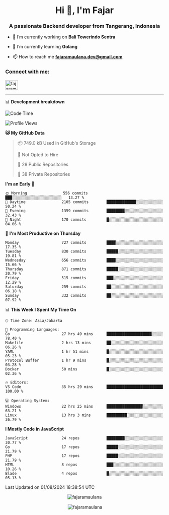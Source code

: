 <h1 align="center">Hi 👋, I'm Fajar</h1>
<h3 align="center">A passionate Backend developer from Tangerang, Indonesia</h3>

<!-- <p align="left"> <img src="https://komarev.com/ghpvc/?username=fajaramaulana&label=Profile%20views&color=0e75b6&style=flat" alt="fajaramaulana" /> </p> -->

- 🔭 I’m currently working on **Bali Towerindo Sentra**

- 🌱 I’m currently learning **Golang**

- 📫 How to reach me **fajaramaulana.dev@gmail.com**

<h3 align="left">Connect with me:</h3>
<p align="left">
<a href="https://linkedin.com/in/fajar-agus-maulana-73533a180/" target="blank"><img align="center" src="https://raw.githubusercontent.com/rahuldkjain/github-profile-readme-generator/master/src/images/icons/Social/linked-in-alt.svg" alt="fajaramaulana" height="30" width="40" /></a>
</p>

-------

📊 **Development breakdown**
<!--START_SECTION:waka-->
![Code Time](http://img.shields.io/badge/Code%20Time-2%2C162%20hrs%2043%20mins-blue)

![Profile Views](http://img.shields.io/badge/Profile%20Views-0-blue)

**🐱 My GitHub Data** 

> 📦 749.0 kB Used in GitHub's Storage 
 > 
> 🚫 Not Opted to Hire
 > 
> 📜 28 Public Repositories 
 > 
> 🔑 38 Private Repositories 
 > 
**I'm an Early 🐤** 

```text
🌞 Morning                556 commits         ███░░░░░░░░░░░░░░░░░░░░░░   13.27 % 
🌆 Daytime                2105 commits        █████████████░░░░░░░░░░░░   50.24 % 
🌃 Evening                1359 commits        ████████░░░░░░░░░░░░░░░░░   32.43 % 
🌙 Night                  170 commits         █░░░░░░░░░░░░░░░░░░░░░░░░   04.06 % 
```
📅 **I'm Most Productive on Thursday** 

```text
Monday                   727 commits         ████░░░░░░░░░░░░░░░░░░░░░   17.35 % 
Tuesday                  830 commits         █████░░░░░░░░░░░░░░░░░░░░   19.81 % 
Wednesday                656 commits         ████░░░░░░░░░░░░░░░░░░░░░   15.66 % 
Thursday                 871 commits         █████░░░░░░░░░░░░░░░░░░░░   20.79 % 
Friday                   515 commits         ███░░░░░░░░░░░░░░░░░░░░░░   12.29 % 
Saturday                 259 commits         ██░░░░░░░░░░░░░░░░░░░░░░░   06.18 % 
Sunday                   332 commits         ██░░░░░░░░░░░░░░░░░░░░░░░   07.92 % 
```


📊 **This Week I Spent My Time On** 

```text
🕑︎ Time Zone: Asia/Jakarta

💬 Programming Languages: 
Go                       27 hrs 49 mins      ████████████████████░░░░░   78.40 % 
Makefile                 2 hrs 13 mins       ██░░░░░░░░░░░░░░░░░░░░░░░   06.26 % 
YAML                     1 hr 51 mins        █░░░░░░░░░░░░░░░░░░░░░░░░   05.23 % 
Protocol Buffer          1 hr 9 mins         █░░░░░░░░░░░░░░░░░░░░░░░░   03.28 % 
Docker                   50 mins             █░░░░░░░░░░░░░░░░░░░░░░░░   02.36 % 

🔥 Editors: 
VS Code                  35 hrs 29 mins      █████████████████████████   100.00 % 

💻 Operating System: 
Windows                  22 hrs 25 mins      ████████████████░░░░░░░░░   63.21 % 
Linux                    13 hrs 3 mins       █████████░░░░░░░░░░░░░░░░   36.79 % 
```

**I Mostly Code in JavaScript** 

```text
JavaScript               24 repos            ████████░░░░░░░░░░░░░░░░░   30.77 % 
Go                       17 repos            █████░░░░░░░░░░░░░░░░░░░░   21.79 % 
PHP                      17 repos            █████░░░░░░░░░░░░░░░░░░░░   21.79 % 
HTML                     8 repos             ███░░░░░░░░░░░░░░░░░░░░░░   10.26 % 
Blade                    4 repos             █░░░░░░░░░░░░░░░░░░░░░░░░   05.13 % 
```




 Last Updated on 01/08/2024 18:38:54 UTC
<!--END_SECTION:waka-->
<p align="center"><img align="center" src="https://github-readme-stats.vercel.app/api/top-langs?username=fajaramaulana&show_icons=true&locale=en&layout=compact" alt="fajaramaulana" /></p>

<p align="center">&nbsp;<img align="center" src="https://github-readme-stats.vercel.app/api?username=fajaramaulana&show_icons=true&locale=en" alt="fajaramaulana" /></p>

